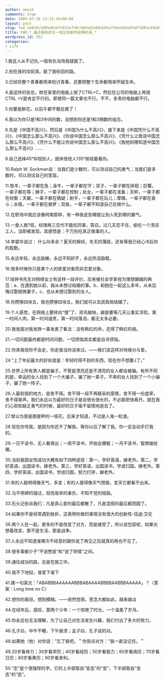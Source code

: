 ```yaml
---
author: amosk
comments: true
date: 2009-07-20 13:33:19+00:00
layout: post
slug: fwd_%e6%9c%80%e8%bf%91%e7%9c%8b%e5%88%b0%e7%9a%84%e5%8f%88%e4%b8%80%e6%89%b9%e6%af%94%e8%be%83%e6%96%b0%e7%9a%84%e7%bb%8f%e5%85%b8%e7%9a%84%e8%af%9d_
title: FWD:*_最近看到的又一批比较新的经典的话_*
wordpress_id: 352
categories:
- Life
---
```


1.我这人从不记仇,一般有仇当场我就报了。

2.别在我的坟前哭。脏了我轮回的路。

3.已经将整个青春都用来检讨青春，还要把整个生命都用来怀疑生命。

4.是这样的张总，妳在家里的电脑上按了CTRL+C，然后在公司的电脑上再按CTRL
+V是肯定不行的。即使同一篇文章也不行。不不，多贵的电脑都不行。

5.你要是鲜花，以后牛都不敢拉粪了！

6.我以为你只是1和3中间的数，没想到你还是1和3俩数的组合。

8.先是《中国不高兴》，然后是《中国为什么不高兴》，接下来是《中国凭什么不高兴》、《中国怎么那么不高兴》、《你说中国怎么那么不高兴》、《凭什么让我说中国怎么那么不高兴》、《凭什么不能让你说中国怎么那么不高兴》、《我他妈哪知道中国怎么那么不高兴》……

9.自己选择45°仰视别人，就休怪他人135°俯视着看你。

10.Ralph W. Sockman说：当我们是少数时，可以测试自己的勇气；当我们是多数时，可以测试自己的宽容。

11.牧羊，一辈子都在急；金牛，一辈子都在守；双子，一辈子都在徘徊；巨蟹，一辈子都在等；狮子，一辈子都在控制；处女，一辈子都在准备；天秤，一辈子都在权衡；天蝎，一辈子都在猜疑；射手，一辈子都在玩儿；摩羯，一辈子都在奋斗；水瓶，一辈子都在做梦；双鱼，一辈子都不知道自己在做什么。

12.在职场中就应该像柯南那样，有一种我走到哪就让别人死到哪的霸气。

13.一食人族?班，经理再三交代不能吃同事，答应。过几天忍不住，偷吃一个清洁工人，当即被发现。其感悟是：千万别吃真正做事的人。

14.李碧华说过： 什么叫多余？夏天的棉袄，冬天的蒲扇，还有等我已经心冷后你的殷勤。

15.永远年轻，永远装嫩，永远不知好歹，永远热泪盈眶。

16.很多时候你只是某个人的练爱对象而非恋爱对象。

17.钱钟书先生对杨绛女士有这样一段评价，后来被社会学家视为理想婚姻的典范：a、在遇到她以前，我从未想过结婚的事。b、和她在一起这么多年，从未后悔过娶她做妻子。c、也从未想过娶别的女人。

18.你攒够四块五，我也攒够四块五，我们就可以去民政局结婚了。

19.个人感觉，在网络上要转向“慢”了，资讯越快，越是要等几天让事实浮现，第一时间人肉，第一时间谴责，第一时间落泪，都无太多必要。

20.我爸面对我发胖一事发表了看法：没有韩红的命，还得了韩红的病。

21.一切问题最终都是时间问题，一切烦恼其实都是自寻烦恼。

<!-- more -->
22.你来我信你不会走，你走我当你没来过。——我们该这样对待缘分与爱。

24.“上了年纪最大的好处就是：年轻时得不到的东西，现在你不想要J了。”

25.世界上所有男人都是骗子。不管是漂亮还是不漂亮的女人都会被骗。有所不同的是，幸运的女人找到了一个大骗子，骗了她一辈子。不幸的女人找到了一个小骗子，骗了她一阵子。

26.人最软弱的地方，是舍不得。舍不得一段不再精采的感情，舍不得一份虚荣，舍不得掌声。我们永远以为最好的日子是会很长很长的，不必那麽快离开。就在我们心软和缺乏勇气的时候，最好的日子毫不留情地逝去了。

27.曾以为我是那崖畔的一枝花，后来才知道，不过是人海一粒渣。

28.现在你骂我，是因为你还不了解我，等你以后了解了我，你一定会动手打我的。

29.一日不读书，无人看得出；一周不读书，开始会爆粗；一月不读书，智商输给猪。

30.当前我国女性成功大概有如下四种途径：第一，学好英语，嫁老外。第二，学好英语，出国读书，嫁老外。第三，学好英语，出国读书，学成归国，嫁老外。第四，学好英语，出国读书，学成归国，努力打拼，嫁老外。

31.有的人聪明得像天气，多变；有的人傻得像天气预报，变天它都看不出来。

32.马不停蹄的错过，轻而易举的辜负，不知不觉的陌路。

33.石头记告诉我们：凡是真心爱的最后都散了，凡是混搭的最后都团圆了。

34.如果你不是经常遇到挫折，这表明你做的事情没有很大的创新性-伍迪.艾伦

36.两个人在一起，更多的不是改变了对方，而是接受了，所以说包容呢，如果光想着改变，那不是生活，那是战争。

37.人永远不知道谁哪次不经意的跟你说了再见之后就真的再也不见了。

38.很多事都介于“不说憋屈“和“说了矫情“之间。

39.通往成功的路，总是在施工中。

40.我不下地狱，谁爱下谁下

41.猜一句英文：「ABABBBAAAAAABBBABAAAABBBBAABBBAAAAA」？〈答案：Long time no C〉

42.想你的眉目，想到模糊。——突然觉得，思念大都如此，越来越淡

44.在经年后，感叹，那两个少年：一个惊艳了时光，一个温柔了岁月。

45.你永远也无法理解，为了让自己对生活发生兴趣，我们付出了多大的努力。

46.孔子曰，中午不睡，下午崩溃；孟子曰，孔子说的对。

48.如果她（他）对你说：”忘了我吧。＂你告诉对方：”我一直没记住。＂

49.20岁看体力；30岁看学历；40岁看经历；50岁看智力；60岁看病历；70岁看日历；80岁看黄历；90岁看舍利。

50.“恋”是个很强悍的字。它的上半部取自“变态”的“变”，下半部取自“变态”的“态”。

